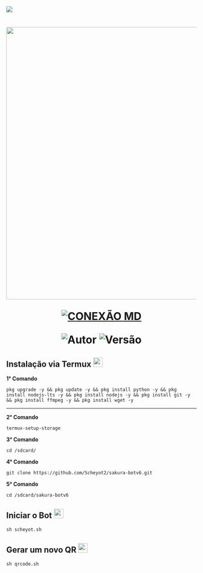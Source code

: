 <img src="https://readme-typing-svg.herokuapp.com/?font=mono&size=30&duration=4000&color=FF0000&center=falso&vCenter=falso&lines=AYUMI-BOT+V1.0;MELHOR+BOT+DO+MOMENTO;600+COMANDOS">      

<h1 align="center">
<p>
<img src= "https://telegra.ph/file/55f28886c57ee6e65682e.jpg" AYUMI BOT" width="720">
</p>

<p align="center">
<a href="#"><img title="CONEXÃO MD" src="https://img.shields.io/badge/CONEXÃO MD-blue?&style=for-the-badge"></a>
</p>

<p align="center">
<img title="Autor" src="https://img.shields.io/badge/Autor-M.SCHEYOT-orange.svg?style=for-the-badge&logo=github"></a>
<img title="Versão" src="https://img.shields.io/badge/Versão-6.0.0-orange.svg?style=for-the-badge&logo=github"></a>
</p>

## Instalação via Termux  <img src="https://user-images.githubusercontent.com/108157095/182052725-6568419a-6a9f-490a-85ea-90b94af694fe.png" height="25px">
**1° Comando**
```
pkg upgrade -y && pkg update -y && pkg install python -y && pkg install nodejs-lts -y && pkg install nodejs -y && pkg install git -y && pkg install ffmpeg -y && pkg install wget -y
```
---------------------------

**2° Comando**
```
termux-setup-storage
```
**3° Comando**
```
cd /sdcard/
```
**4° Comando**
```
git clone https://github.com/Scheyot2/sakura-botv6.git
```
**5° Comando**
```
cd /sdcard/sakura-botv6
```

## Iniciar o Bot  <img src="https://user-images.githubusercontent.com/108157095/182053901-78e4a217-51ba-42a3-8ec5-38ed978ad752.png" height="25px">
```
sh scheyot.sh
```

## Gerar um novo QR  <img src="https://user-images.githubusercontent.com/108157095/182053978-d1a08952-4625-4e3f-b469-c8ebe4f22ac8.png" height="25px">
```
sh qrcode.sh
```
